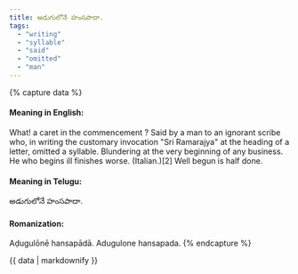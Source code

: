 ```yaml
---
title: అడుగులోనే హంసపాదా.
tags:
  - "writing"
  - "syllable"
  - "said"
  - "omitted"
  - "man"
---
```


{% capture data %}
#### Meaning in English:
What! a caret in the commencement ?
Said by a man to an ignorant scribe who, in writing the customary invocation "Sri Ramarajya" at the heading of a letter, omitted a syllable.
Blundering at the very beginning of any business.
He who begins ill finishes worse. (Italian.)[2]
Well begun is half done.

#### Meaning in Telugu:
అడుగులోనే హంసపాదా.

#### Romanization:
Aḍugulōnē hansapādā.
Adugulone hansapada.
{% endcapture %}

{{ data | markdownify }}

